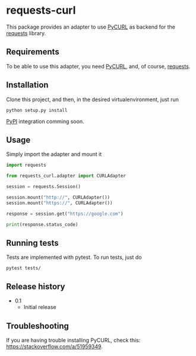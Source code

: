 # requests-curl

This package provides an adapter to use [PyCURL](http://pycurl.io) as backend for the [requests](http://docs.python-requests.org/en/master/) library.

## Requirements

To be able to use this adapter, you need [PyCURL](http://pycurl.io), and, of course, [requests](http://docs.python-requests.org/en/master/).

## Installation

Clone this project, and then, in the desired virtualenvironment, just run

    python setup.py install

[PyPI](https://pypi.org) integration comming soon.

## Usage

Simply import the adapter and mount it

```python
import requests

from requests_curl.adapter import CURLAdapter

session = requests.Session()

session.mount("http://", CURLAdapter())
session.mount("https://", CURLAdapter())

response = session.get("https://google.com")

print(response.status_code)
```

## Running tests

Tests are implemented with pytest. To run tests, just do

    pytest tests/

## Release history

 * 0.1
   * Initial release

## Troubleshooting

If you are having trouble installing PyCURL, check this: https://stackoverflow.com/a/51959349.